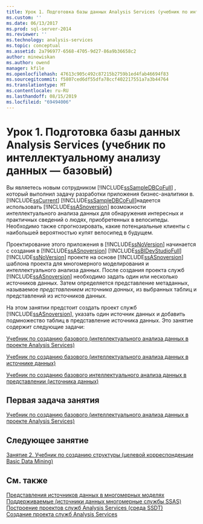 ```yaml
---
title: Урок 1. Подготовка базы данных Analysis Services (учебник по интеллектуальному анализу данных — базовый) | Документация Майкрософт
ms.custom: ''
ms.date: 06/13/2017
ms.prod: sql-server-2014
ms.reviewer: ''
ms.technology: analysis-services
ms.topic: conceptual
ms.assetid: 2a796977-6568-4705-9d27-86a9b36658c2
author: minewiskan
ms.author: owend
manager: kfile
ms.openlocfilehash: 47613c905c492c87215b2759b1ed4fab46694f83
ms.sourcegitcommit: f5807ced6df55dfa78ccf402217551a7a3b44764
ms.translationtype: MT
ms.contentlocale: ru-RU
ms.lasthandoff: 08/15/2019
ms.locfileid: "69494006"
---
```

# <a name="lesson-1-preparing-the-analysis-services-database-basic-data-mining-tutorial"></a>Урок 1. Подготовка базы данных Analysis Services (учебник по интеллектуальному анализу данных — базовый)
  Вы являетесь новым сотрудником [!INCLUDE[ssSampleDBCoFull](../includes/sssampledbcofull-md.md)] , который выполнил задачу разработки приложения бизнес-аналитики в. [!INCLUDE[ssCurrent](../includes/sscurrent-md.md)] [!INCLUDE[ssSampleDBCoFull](../includes/sssampledbcofull-md.md)]надеется использовать [!INCLUDE[ssASnoversion](../includes/ssasnoversion-md.md)] возможности интеллектуального анализа данных для обнаружения интересных и практичных сведений о людях, приобретенных в велосипеды. Необходимо также спрогнозировать, какие потенциальные клиенты с наибольшей вероятностью купят велосипед в будущем.  
  
 Проектирование этого приложения в [!INCLUDE[ssNoVersion](../includes/ssnoversion-md.md)] начинается с создания в [!INCLUDE[ssASnoversion](../includes/ssasnoversion-md.md)] [!INCLUDE[ssBIDevStudioFull](../includes/ssbidevstudiofull-md.md)] [!INCLUDE[ssNoVersion](../includes/ssnoversion-md.md)] проекте на основе [!INCLUDE[ssASnoversion](../includes/ssasnoversion-md.md)] шаблона проекта для многомерного моделирования и интеллектуального анализа данных. После создания проекта служб [!INCLUDE[ssASnoversion](../includes/ssasnoversion-md.md)] необходимо задать один или несколько источников данных. Затем определяется представление метаданных, называемое *представлением источника данных*, из выбранных таблиц и представлений из источников данных.  
  
 На этом занятии предстоит создать проект служб [!INCLUDE[ssASnoversion](../includes/ssasnoversion-md.md)], указать один источник данных и добавить подмножество таблиц в представление источника данных. Это занятие содержит следующие задачи:  
  
 [Учебник по созданию базового &#40;интеллектуального анализа данных в проекте Analysis Services&#41;](../../2014/tutorials/creating-an-analysis-services-project-basic-data-mining-tutorial.md)  
  
 [Учебник по созданию базового &#40;интеллектуального анализа данных в источнике данных&#41;](../../2014/tutorials/creating-a-data-source-basic-data-mining-tutorial.md)  
  
 [Учебник по созданию базового интеллектуального анализа данных в представлении &#40;источника данных&#41;](../../2014/tutorials/creating-a-data-source-view-basic-data-mining-tutorial.md)  
  
## <a name="first-task-in-lesson"></a>Первая задача занятия  
 [Учебник по созданию базового &#40;интеллектуального анализа данных в проекте Analysis Services&#41;](../../2014/tutorials/creating-an-analysis-services-project-basic-data-mining-tutorial.md)  
  
## <a name="next-lesson"></a>Следующее занятие  
 [Занятие 2. Учебник по созданию структуры &#40;целевой корреспонденции Basic Data Mining&#41;](../../2014/tutorials/lesson-2-building-a-targeted-mailing-structure-basic-data-mining-tutorial.md)  
  
## <a name="see-also"></a>См. также  
 [Представления источников данных в многомерных моделях](https://docs.microsoft.com/analysis-services/multidimensional-models/data-source-views-in-multidimensional-models)   
 [Поддерживаемые &#40;источники данных многомерные службы SSAS&#41;](https://docs.microsoft.com/analysis-services/multidimensional-models/supported-data-sources-ssas-multidimensional)   
 [Построение проектов служб Analysis Services (среда SSDT)](https://docs.microsoft.com/analysis-services/multidimensional-models/build-analysis-services-projects-ssdt)   
 [Создание проекта служб Analysis Services](../analysis-services/lesson-1-1-creating-an-analysis-services-project.md)  
  
  
